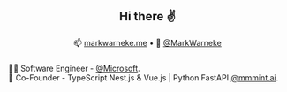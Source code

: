 <h2 align="center">Hi there ✌️</h2>
<p align="center">
  📫 <a href="https://markwarneke.me">markwarneke.me</a> •
  🐤 <a href="https://twitter.com/MarkWarneke">@MarkWarneke</a>
</p>

### 

👨‍💻 Software Engineer - [@Microsoft](https://microsoft.com).  
🥚 Co-Founder - TypeScript Nest.js & Vue.js | Python FastAPI [@mmmint.ai](https://github.com/mmmint-ai).
